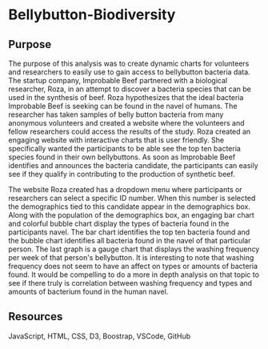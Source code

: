 # Bellybutton-Biodiversity
## Purpose
The purpose of this analysis was to create dynamic charts for volunteers and researchers to easily use to gain access to bellybutton bacteria data. The startup company, Improbable Beef partnered with a biological researcher, Roza, in an attempt to discover a bacteria species that can be used in the synthesis of beef. Roza  hypothesizes that the ideal bacteria Improbable Beef is seeking can be found in the navel of humans. The researcher has taken samples of belly button bacteria from many anonymous volunteers and created a website where the volunteers and fellow researchers could access the results of the study. Roza created an engaging website with interactive charts that is user friendly. She specifically wanted the participants to be able see the top ten bacteria species found in their own bellybuttons.  As soon as Improbable Beef identifies and announces the bacteria candidate, the participants can easily see if they qualify in contributing to the production of synthetic beef. 

The website Roza created has a dropdown menu where participants or researchers can select a specific ID number.  When this number is selected the demographics tied to this candidate appear in the demographics box.  Along with the population of the demographics box, an engaging bar chart and colorful bubble chart display the types of bacteria found in the participants navel.  The bar chart identifies the top ten bacteria found and the bubble chart identifies all bacteria found in the navel of that particular person.  The last graph is a gauge chart that displays the washing frequency per week of that person's bellybutton.  It is interesting to note that washing frequency does not seem to have an affect on types or amounts of bacteria found. It would be compelling to do a more in depth analysis on that topic to see if there truly is correlation between washing frequency and types and amounts of bacterium found in the human navel. 

## Resources
JavaScript, HTML, CSS, D3, Boostrap, VSCode, GitHub
